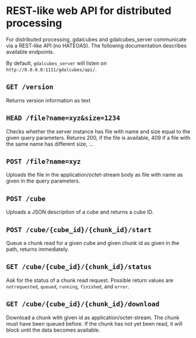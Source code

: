 # REST-like web API for distributed processing

For distributed processing, gdalcubes and gdalcubes_server communicate via a REST-like API (no HATEOAS).
The following documentation describes available endpoints.

By default, `gdalcubes_server` will listen on `http://0.0.0.0:1111/gdalcubes/api/`.



## `GET /version`
Returns version information as text

## `HEAD /file?name=xyz&size=1234`
Checks whether the server instance has file with name and size equal to the given query parameters. Returns
200, if the file is available, 409 if a file with the same name has different size, ...

## `POST /file?name=xyz`
Uploads the file in the application/octet-stream body as file with name as given in the query parameters.

## `POST /cube`
Uploads a JSON description of a cube and returns a cube ID.

## `POST /cube/{cube_id}/{chunk_id}/start`
Queue a chunk read for a given cube and given chunk id as given in the path, returns immediately.

## `GET /cube/{cube_id}/{chunk_id}/status`
Ask for the status of a chunk read request. Possible return values are `notrequested`, `queued`, `running`, `finished`, and `error`.

## `GET /cube/{cube_id}/{chunk_id}/download`
Download a chunk with given id as application/octet-stream. The chunk must have been queued before. If the chunk has not yet been
read, it will block until the data becomes available.
